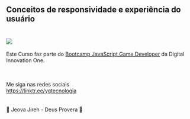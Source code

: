 ## Conceitos de responsividade e experiência do usuário

<h1>
   <img src="https://scontent.fsjk2-1.fna.fbcdn.net/v/t1.6435-9/181436231_1418829255137559_5243293461404001694_n.png?_nc_cat=100&ccb=1-3&_nc_sid=0debeb&_nc_ohc=qTjsy17Eu0sAX9O6-gh&_nc_ht=scontent.fsjk2-1.fna&oh=b61c7b0763aef268d9e055172b01a537&oe=60B4FD3F" border="0">
</h1>
 
Este Curso faz parte do <a href="https://web.digitalinnovation.one/track/javascript-game-developer/">Bootcamp JavaScript Game Developer</a> da Digital Innovation One.
<br>
<br>
<br>

Me siga nas redes sociais<br>
https://linktr.ee/ygtecnologia
<br>
<br>
<br>
🙏 Jeova Jireh - Deus Provera 🙏



